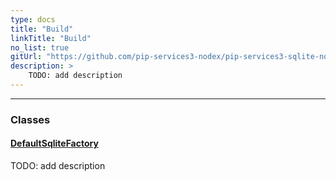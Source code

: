 ```yaml
---
type: docs
title: "Build"
linkTitle: "Build"
no_list: true
gitUrl: "https://github.com/pip-services3-nodex/pip-services3-sqlite-nodex"
description: >
    TODO: add description
---
```

---
<div class="module-body"> 

### Classes

#### [DefaultSqliteFactory](default_sqlite_factory)
TODO: add description


</div>

